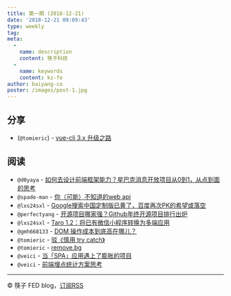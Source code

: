 ```yaml
---
title: 第一期 (2018-12-21)
date: '2018-12-21 09:09:43'
type: weekly
tag:
meta:
  -
    name: description
    content: 筷子科技
  -
    name: keywords
    content: kz-fe
author: baiyang-co
poster: /images/post-1.jpg
---
```


## 分享

* (`@tomieric`) - [vue-cli 3.x 升级之路](/post/vue-cli-3-x-upgrade.md)

## 阅读

* `@d0yaya` - [如何去设计前端框架能力？星巴克消息开放项目从0到1，从点到面的思考](https://mp.weixin.qq.com/s/HuNH2pyW_bYaYLc5R8L0dQ)
* `@spade-man` - [你（可能）不知道的web api](https://mp.weixin.qq.com/s/YarpSXvLMoBGtWMMYVJOEQ)
* `@lxs24sxl` - [Google搜索中国定制版已黄了，百度再次PK的希望或落空](https://mp.weixin.qq.com/s/9RheC84OqwLZAKTd9xrAug)
* `@perfectyang` - [开源项目哪家强？Github年终开源项目排行出炉](https://mp.weixin.qq.com/s/wgAwWycg85hau16sj98cMg)
* `@lxs24sxl` - [Taro 1.2：将已有微信小程序转换为多端应用](https://mp.weixin.qq.com/s/mFHNGcy549x1DNFxwn8Khg)
* `@gmh668133` - [DOM 操作成本到底高在哪儿？](https://mp.weixin.qq.com/s/ZbomqqX16DYmFHB0lAQG0g)
* `@tomieric` - [驳《慎用 try catch》](https://juejin.im/post/5c199882f265da617464c745)
* `@tomieric` - [remove.bg](https://www.remove.bg/?from=groupmessage&isappinstalled=0)
* `@veici` - [当「SPA」应用遇上了膨胀的项目](https://juejin.im/post/5c18b5f15188252dcb31072a)
* `@veici` - [前端埋点统计方案思考](https://juejin.im/post/5c178aaaf265da6147702108)

---
&copy; 筷子 FED blog，[订阅RSS](https://baiyang-co.github.io/blog/rss.xml)
